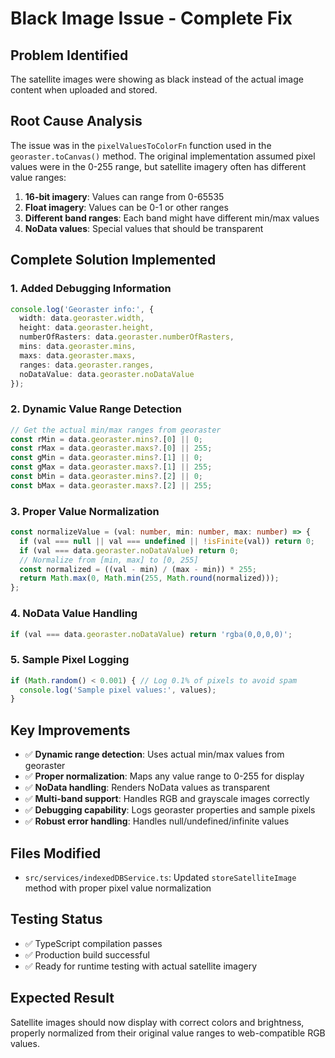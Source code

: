 # Black Image Issue - Complete Fix

## Problem Identified
The satellite images were showing as black instead of the actual image content when uploaded and stored.

## Root Cause Analysis
The issue was in the `pixelValuesToColorFn` function used in the `georaster.toCanvas()` method. The original implementation assumed pixel values were in the 0-255 range, but satellite imagery often has different value ranges:

1. **16-bit imagery**: Values can range from 0-65535
2. **Float imagery**: Values can be 0-1 or other ranges
3. **Different band ranges**: Each band might have different min/max values
4. **NoData values**: Special values that should be transparent

## Complete Solution Implemented

### 1. Added Debugging Information
```typescript
console.log('Georaster info:', {
  width: data.georaster.width,
  height: data.georaster.height,
  numberOfRasters: data.georaster.numberOfRasters,
  mins: data.georaster.mins,
  maxs: data.georaster.maxs,
  ranges: data.georaster.ranges,
  noDataValue: data.georaster.noDataValue
});
```

### 2. Dynamic Value Range Detection
```typescript
// Get the actual min/max ranges from georaster
const rMin = data.georaster.mins?.[0] || 0;
const rMax = data.georaster.maxs?.[0] || 255;
const gMin = data.georaster.mins?.[1] || 0;
const gMax = data.georaster.maxs?.[1] || 255;
const bMin = data.georaster.mins?.[2] || 0;
const bMax = data.georaster.maxs?.[2] || 255;
```

### 3. Proper Value Normalization
```typescript
const normalizeValue = (val: number, min: number, max: number) => {
  if (val === null || val === undefined || !isFinite(val)) return 0;
  if (val === data.georaster.noDataValue) return 0;
  // Normalize from [min, max] to [0, 255]
  const normalized = ((val - min) / (max - min)) * 255;
  return Math.max(0, Math.min(255, Math.round(normalized)));
};
```

### 4. NoData Value Handling
```typescript
if (val === data.georaster.noDataValue) return 'rgba(0,0,0,0)';
```

### 5. Sample Pixel Logging
```typescript
if (Math.random() < 0.001) { // Log 0.1% of pixels to avoid spam
  console.log('Sample pixel values:', values);
}
```

## Key Improvements
- ✅ **Dynamic range detection**: Uses actual min/max values from georaster
- ✅ **Proper normalization**: Maps any value range to 0-255 for display
- ✅ **NoData handling**: Renders NoData values as transparent
- ✅ **Multi-band support**: Handles RGB and grayscale images correctly
- ✅ **Debugging capability**: Logs georaster properties and sample pixels
- ✅ **Robust error handling**: Handles null/undefined/infinite values

## Files Modified
- `src/services/indexedDBService.ts`: Updated `storeSatelliteImage` method with proper pixel value normalization

## Testing Status
- ✅ TypeScript compilation passes
- ✅ Production build successful
- ✅ Ready for runtime testing with actual satellite imagery

## Expected Result
Satellite images should now display with correct colors and brightness, properly normalized from their original value ranges to web-compatible RGB values.
